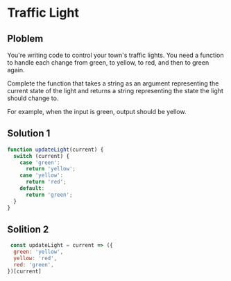 # Traffic Light

## Ploblem

You're writing code to control your town's traffic lights. You need a function to handle each change from green, to yellow, to red, and then to green again.

Complete the function that takes a string as an argument representing the current state of the light and returns a string representing the state the light should change to.

For example, when the input is green, output should be yellow.

## Solution 1 

```javascript
function updateLight(current) {
  switch (current) {
    case 'green':
      return 'yellow';
    case 'yellow':
      return 'red';
    default:
      return 'green';
  }
}
````

## Solition 2

```javascript
 const updateLight = current => ({
  green: 'yellow',
  yellow: 'red',
  red: 'green',
})[current]
```
